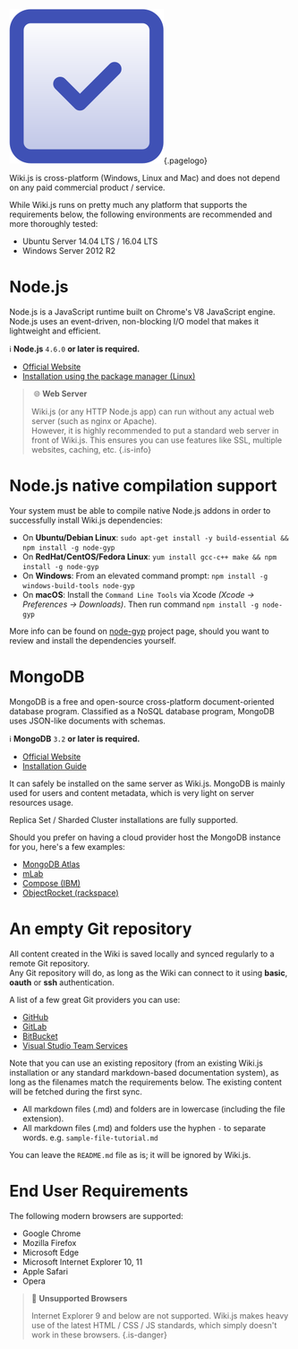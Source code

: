 <!-- TITLE: Prerequisites -->
<!-- SUBTITLE: Requirements to run Wiki.js -->
![Prerequisites](/uploads/page-icons/prerequisites.png "Prerequisites"){.pagelogo}

Wiki.js is cross-platform (Windows, Linux and Mac) and does not depend on any paid commercial product / service.

While Wiki.js runs on pretty much any platform that supports the requirements below, the following environments are recommended and more thoroughly tested:

- Ubuntu Server 14.04 LTS / 16.04 LTS
- Windows Server 2012 R2

# Node.js

Node.js is a JavaScript runtime built on Chrome's V8 JavaScript engine. Node.js uses an event-driven, non-blocking I/O model that makes it lightweight and efficient.

:information_source: **Node.js** `4.6.0` **or later is required.**

- [Official Website](https://nodejs.org/)
- [Installation using the package manager (Linux)](https://nodejs.org/en/download/package-manager/)

> :globe_with_meridians: **Web Server**
>
> Wiki.js (or any HTTP Node.js app) can run without any actual web server (such as nginx or Apache).  
> However, it is highly recommended to put a standard web server in front of Wiki.js. This ensures you can use features like SSL, multiple websites, caching, etc.
{.is-info}

# Node.js native compilation support

Your system must be able to compile native Node.js addons in order to successfully install Wiki.js dependencies:

- On **Ubuntu/Debian Linux**: `sudo apt-get install -y build-essential && npm install -g node-gyp`
- On **RedHat/CentOS/Fedora Linux**: `yum install gcc-c++ make && npm install -g node-gyp`
- On **Windows**: From an elevated command prompt: `npm install -g windows-build-tools node-gyp`
- On **macOS**: Install the `Command Line Tools` via Xcode *(Xcode -> Preferences -> Downloads)*. Then run command `npm install -g node-gyp`

More info can be found on [node-gyp](https://github.com/nodejs/node-gyp#installation) project page, should you want to review and install the dependencies yourself.

# MongoDB
MongoDB is a free and open-source cross-platform document-oriented database program. Classified as a NoSQL database program, MongoDB uses JSON-like documents with schemas.

:information_source: **MongoDB** `3.2` **or later is required.**

- [Official Website](https://www.mongodb.com/)
- [Installation Guide](https://docs.mongodb.com/manual/administration/install-community/)

It can safely be installed on the same server as Wiki.js. MongoDB is mainly used for users and content metadata, which is very light on server resources usage.

Replica Set / Sharded Cluster installations are fully supported.

Should you prefer on having a cloud provider host the MongoDB instance for you, here's a few examples:

- [MongoDB Atlas](https://www.mongodb.com/cloud/atlas)
- [mLab](https://mlab.com/)
- [Compose (IBM)](https://www.compose.com/mongodb)
- [ObjectRocket (rackspace)](http://objectrocket.com/mongodb/)

# An empty Git repository

All content created in the Wiki is saved locally and synced regularly to a remote Git repository.  
Any Git repository will do, as long as the Wiki can connect to it using **basic**, **oauth** or **ssh** authentication.

A list of a few great Git providers you can use:

- [GitHub](https://github.com/)
- [GitLab](https://gitlab.com/)
- [BitBucket](https://bitbucket.org/)
- [Visual Studio Team Services](https://www.visualstudio.com/team-services/)

Note that you can use an existing repository (from an existing Wiki.js installation or any standard markdown-based documentation system), as long as the filenames match the requirements below. The existing content will be fetched during the first sync.
- All markdown files (.md) and folders are in lowercase (including the file extension).
- All markdown files (.md) and folders use the hyphen `-` to separate words. e.g. `sample-file-tutorial.md`

You can leave the `README.md` file as is; it will be ignored by Wiki.js.
# End User Requirements
The following modern browsers are supported:

- Google Chrome
- Mozilla Firefox
- Microsoft Edge
- Microsoft Internet Explorer 10, 11
- Apple Safari
- Opera

> :no_entry_sign: **Unsupported Browsers**
> 
> Internet Explorer 9 and below are not supported. Wiki.js makes heavy use of the latest HTML / CSS / JS standards, which simply doesn't work in these browsers.
{.is-danger}
